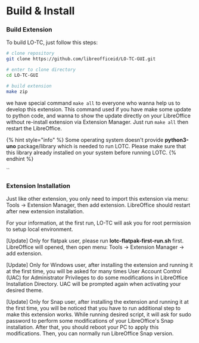 # Build & Install

### Build Extension

To build LO-TC, just follow this steps:

```bash
# clone repository
git clone https://github.com/libreofficeid/LO-TC-GUI.git

# enter to clone directory 
cd LO-TC-GUI

# build extension
make zip
```

we have special command `make all` to everyone who wanna help us to develop this extension. This command used if you have make some update to python code, and wanna to show the update directly on your LibreOffice without re-install extension via Extension Manager. Just run `make all` then restart the LibreOffice.

{% hint style="info" %}
Some operating system doesn't provide **python3-uno** package/library which is needed to run LOTC. Please make sure that this library already installed on your system before running LOTC.
{% endhint %}

\`\`

### Extension Installation

Just like other extension, you only need to import this extension via menu: Tools -&gt; Extension Manager, then add extension. LibreOffice should restart after new extension installation.

For your information, at the first run, LO-TC will ask you for root permission to setup local environment.

\[Update\] Only for flatpak user, please run **lotc-flatpak-first-run.sh** first. LibreOffice will opened, then open menu: Tools -&gt; Extension Manager -&gt; add extension.

\[Update\] Only for Windows user, after installing the extension and running it at the first time, you will be asked for many times User Account Control \(UAC\) for Administrator Privileges to do some modifications in LibreOffice Installation Directory. UAC will be prompted again when activating your desired theme.

\[Update\] Only for Snap user, after installing the extension and running it at the first time, you will be noticed that you have to run additional step to make this extension works. While running desired script, it will ask for sudo password to perform some modifications of your LibreOffice's Snap installation. After that, you should reboot your PC to apply this modifications. Then, you can normally run LibreOffice Snap version.

